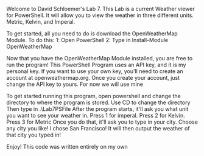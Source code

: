 
Welcome to David Schloemer's Lab 7. This Lab is a current Weather viewer for PowerShell. It will allow you to view the weather in three different units. Metric, Kelvin, and Imperal. 

To get started, all you need to do is download the OpenWeatherMap Module. To do this:
1: Open PowerShell
2: Type in Install-Module OpenWeatherMap

Now that you have the OpenWeatherMap Module installed, you are free to run the program! This PowerShell Program uses an API key, and it is my personal key. If you want to use your own key, you'll need to create an account at openweathermap.org. Once you create your account, just change the API key to yours. For now we will use mine

To get started running this program, open powershell and change the directory to where the program is stored. Use CD to change the directory
Then type in .\Lab7PSFile
After the program starts, it'll ask you what unit you want to see your weather in. Press 1 for imperal. Press 2 for Kelvin. Press 3 for Metric
Once you do that, it'll ask you to type in your city. Choose any city you like! I chose San Francisco!
It will then output the weather of that city you typed in!

Enjoy! This code was written entirely on my own

